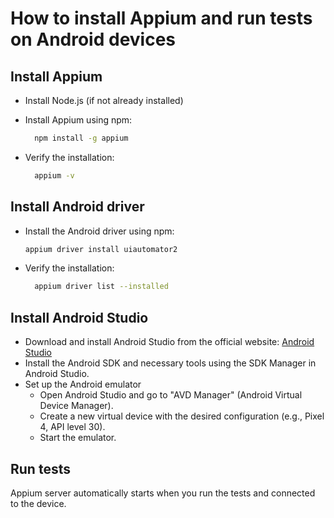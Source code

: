 # How to install Appium and run tests on Android devices

## Install Appium

- Install Node.js (if not already installed)
- Install Appium using npm:

  ```bash
    npm install -g appium
  ```

- Verify the installation:

  ```bash
    appium -v
  ```

## Install Android driver

- Install the Android driver using npm:
  ```bash
  appium driver install uiautomator2
  ```

- Verify the installation:
  ```bash
    appium driver list --installed
    ```

## Install Android Studio

- Download and install Android Studio from the official website: [Android Studio](https://developer.android.com/studio)
- Install the Android SDK and necessary tools using the SDK Manager in Android Studio.
- Set up the Android emulator
    - Open Android Studio and go to "AVD Manager" (Android Virtual Device Manager).
    - Create a new virtual device with the desired configuration (e.g., Pixel 4, API level 30).
    - Start the emulator.

## Run tests

Appium server automatically starts when you run the tests and connected to the device.
